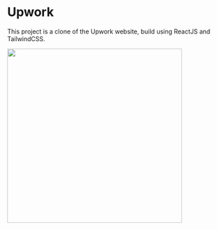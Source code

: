 # Upwork

This project is a clone of the Upwork website, build using ReactJS and TailwindCSS.

<img src="https://user-images.githubusercontent.com/26198609/214109070-6b813af8-0a87-4364-b8ba-cbc4125c0fc1.png" height="400">


